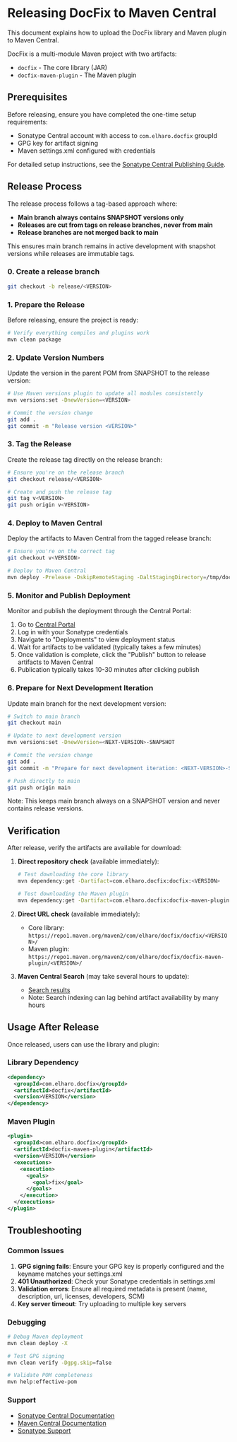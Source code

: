 # Releasing DocFix to Maven Central

This document explains how to upload the DocFix library and Maven plugin to Maven Central.

DocFix is a multi-module Maven project with two artifacts:
- `docfix` - The core library (JAR)
- `docfix-maven-plugin` - The Maven plugin

## Prerequisites

Before releasing, ensure you have completed the one-time setup requirements:

- Sonatype Central account with access to `com.elharo.docfix` groupId
- GPG key for artifact signing
- Maven settings.xml configured with credentials

For detailed setup instructions, see the [Sonatype Central Publishing Guide](https://central.sonatype.org/publish/publish-guide/).

## Release Process

The release process follows a tag-based approach where:

- **Main branch always contains SNAPSHOT versions only**
- **Releases are cut from tags on release branches, never from main**
- **Release branches are not merged back to main**

This ensures main branch remains in active development with snapshot versions while releases are immutable tags.

### 0. Create a release branch

```bash
git checkout -b release/<VERSION>
```

### 1. Prepare the Release

Before releasing, ensure the project is ready:

```bash
# Verify everything compiles and plugins work
mvn clean package
```

### 2. Update Version Numbers

Update the version in the parent POM from SNAPSHOT to the release version:

```bash
# Use Maven versions plugin to update all modules consistently
mvn versions:set -DnewVersion=<VERSION>

# Commit the version change
git add .
git commit -m "Release version <VERSION>"
```

### 3. Tag the Release

Create the release tag directly on the release branch:

```bash
# Ensure you're on the release branch
git checkout release/<VERSION>

# Create and push the release tag
git tag v<VERSION>
git push origin v<VERSION>
```

### 4. Deploy to Maven Central

Deploy the artifacts to Maven Central from the tagged release branch:

```bash
# Ensure you're on the correct tag
git checkout v<VERSION>

# Deploy to Maven Central
mvn deploy -Prelease -DskipRemoteStaging -DaltStagingDirectory=/tmp/docfix-deploy -Dmaven.install.skip
```

### 5. Monitor and Publish Deployment

Monitor and publish the deployment through the Central Portal:

1. Go to [Central Portal](https://central.sonatype.com/)
2. Log in with your Sonatype credentials
3. Navigate to "Deployments" to view deployment status
4. Wait for artifacts to be validated (typically takes a few minutes)
5. Once validation is complete, click the "Publish" button to release artifacts to Maven Central
6. Publication typically takes 10-30 minutes after clicking publish

### 6. Prepare for Next Development Iteration

Update main branch for the next development version:

```bash
# Switch to main branch
git checkout main

# Update to next development version
mvn versions:set -DnewVersion=<NEXT-VERSION>-SNAPSHOT

# Commit the version change
git add .
git commit -m "Prepare for next development iteration: <NEXT-VERSION>-SNAPSHOT"

# Push directly to main
git push origin main
```

Note: This keeps main branch always on a SNAPSHOT version and never contains release versions.

## Verification

After release, verify the artifacts are available for download:

1. **Direct repository check** (available immediately):
   ```bash
   # Test downloading the core library
   mvn dependency:get -Dartifact=com.elharo.docfix:docfix:<VERSION>
   
   # Test downloading the Maven plugin
   mvn dependency:get -Dartifact=com.elharo.docfix:docfix-maven-plugin:<VERSION>
   ```

2. **Direct URL check** (available immediately):
   - Core library: `https://repo1.maven.org/maven2/com/elharo/docfix/docfix/<VERSION>/`
   - Maven plugin: `https://repo1.maven.org/maven2/com/elharo/docfix/docfix-maven-plugin/<VERSION>/`

3. **Maven Central Search** (may take several hours to update):
   - [Search results](https://search.maven.org/search?q=g:com.elharo.docfix)
   - Note: Search indexing can lag behind artifact availability by many hours

## Usage After Release

Once released, users can use the library and plugin:

### Library Dependency

```xml
<dependency>
  <groupId>com.elharo.docfix</groupId>
  <artifactId>docfix</artifactId>
  <version>VERSION</version>
</dependency>
```

### Maven Plugin

```xml
<plugin>
  <groupId>com.elharo.docfix</groupId>
  <artifactId>docfix-maven-plugin</artifactId>
  <version>VERSION</version>
  <executions>
    <execution>
      <goals>
        <goal>fix</goal>
      </goals>
    </execution>
  </executions>
</plugin>
```

## Troubleshooting

### Common Issues

1. **GPG signing fails**: Ensure your GPG key is properly configured and the keyname matches your settings.xml
2. **401 Unauthorized**: Check your Sonatype credentials in settings.xml
3. **Validation errors**: Ensure all required metadata is present (name, description, url, licenses, developers, SCM)
4. **Key server timeout**: Try uploading to multiple key servers

### Debugging

```bash
# Debug Maven deployment
mvn clean deploy -X

# Test GPG signing
mvn clean verify -Dgpg.skip=false

# Validate POM completeness
mvn help:effective-pom
```

### Support

- [Sonatype Central Documentation](https://central.sonatype.org/publish/publish-guide/)
- [Maven Central Documentation](https://maven.apache.org/repository/guide-central-repository-upload.html)
- [Sonatype Support](https://issues.sonatype.org/)
